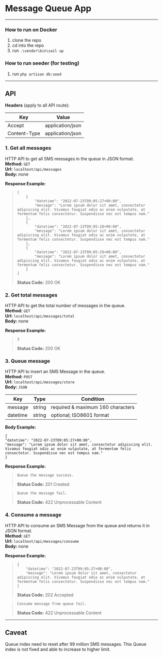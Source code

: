 # Message Queue App

---

### How to run on Docker
1. clone the repo
2. cd into the repo
3. run `.\vendor\bin\sail up`

### How to run seeder (for testing)
1. run `php artisan db:seed`

---

## API

**Headers** (apply to all API route):

| Key          | Value            |
|--------------|------------------|
| Accept       | application/json |
| Content-Type | application/json |

### 1. Get all messages
HTTP API to get all SMS messages in the queue in JSON format. <br>
**Method:** `GET` <br>
**Url:** `localhost/api/messages` <br>
**Body:** none <br>

**Response Example:**
> ```
> [
>     {
>         "datetime": "2022-07-23T09:05:27+00:00",
>         "message": "Lorem ipsum dolor sit amet, consectetur adipiscing elit. Vivamus feugiat odio ac enim vulputate, at fermentum felis consectetur. Suspendisse nec est tempus nam."
>     },
>     {
>         "datetime": "2022-07-23T09:05:28+00:00",
>         "message": "Lorem ipsum dolor sit amet, consectetur adipiscing elit. Vivamus feugiat odio ac enim vulputate, at fermentum felis consectetur. Suspendisse nec est tempus nam."
>     },
>     {
>         "datetime": "2022-07-23T09:05:29+00:00",
>         "message": "Lorem ipsum dolor sit amet, consectetur adipiscing elit. Vivamus feugiat odio ac enim vulputate, at fermentum felis consectetur. Suspendisse nec est tempus nam."
>     }
> ]
> ```
> **Status Code:** 200 OK

### 2. Get total messages
HTTP API to get the total number of messages in the queue. <br>
**Method:** `GET` <br>
**Url:** `localhost/api/messages/total` <br>
**Body:** none <br>

**Response Example:**
> ```
> 3
> ```
> **Status Code:** 200 OK

### 3. Queue message
HTTP API to insert an SMS Message in the queue. <br>
**Method:** `POST` <br>
**Url:** `localhost/api/messages/store` <br>
**Body:** `JSON` <br>

| Key      | Type   | Condition                         |
|----------|--------|-----------------------------------|
| message  | string | required & maximum 160 characters |
| datetime | string | optional; ISO8601 format          |

**Body Example:**
```
{
"datetime": "2022-07-23T09:05:27+00:00",
"message": "Lorem ipsum dolor sit amet, consectetur adipiscing elit. Vivamus feugiat odio ac enim vulputate, at fermentum felis consectetur. Suspendisse nec est tempus nam."
}
```

**Response Example:**
> ```
> Queue the message success.
> ```
> **Status Code:** 201 Created

> ```
> Queue the message fail.
> ```
> **Status Code:** 422 Unprocessable Content

### 4. Consume a message
HTTP API to consume an SMS Message from the queue and returns it in JSON format. <br>
**Method:** `GET` <br>
**Url:** `localhost/api/messages/consume` <br>
**Body:** none <br>

**Response Example:**
> ```
> {
>     "datetime": "2022-07-23T09:05:27+00:00",
>     "message": "Lorem ipsum dolor sit amet, consectetur adipiscing elit. Vivamus feugiat odio ac enim vulputate, at fermentum felis consectetur. Suspendisse nec est tempus nam."
> }
> ```
> **Status Code:** 202 Accepted

> ```
> Consume message from queue fail.
> ```
> **Status Code:** 422 Unprocessable Content

---

## Caveat
Queue index need to reset after 99 million SMS messages. This Queue index is not fixed and able to increase to higher limit.
